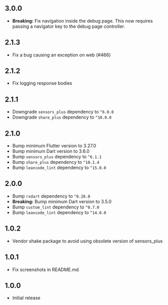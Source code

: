 ## 3.0.0

- **Breaking:** Fix navigation inside the debug page. 
  This now requires passing a navigator key to the debug page controller.

## 2.1.3

- Fix a bug causing an exception on web (#466)

## 2.1.2

- Fix logging response bodies

## 2.1.1

- Downgrade `sensors_plus` dependency to `^6.0.0`
- Downgrade `share_plus` dependency to `^10.0.0`

## 2.1.0

- Bump minimum Flutter version to 3.27.0
- Bump minimum Dart version to 3.6.0
- Bump `sensors_plus` dependency to `^6.1.1`
- Bump `share_plus` dependency to `^10.1.4`
- Bump `leancode_lint` dependency to `^15.0.0`

## 2.0.0

- Bump `rxdart` dependency to `^0.28.0`
- **Breaking:** Bump minimum Dart version to 3.5.0
- Bump `custom_lint` dependency to `^0.7.0`
- Bump `leancode_lint` dependency to `^14.0.0`

## 1.0.2

- Vendor shake package to avoid using obsolete version of sensors_plus

## 1.0.1

- Fix screenshots in README.md

## 1.0.0

- Initial release
